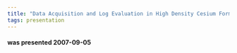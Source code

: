 ```yaml
---
title: "Data Acquisition and Log Evaluation in High Density Cesium Formate Fluids (Erik S. Pedersen, Statoil)"
tags: presentation
---
```

#### was presented 2007-09-05 

